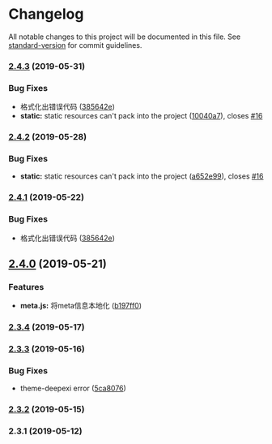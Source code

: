 # Changelog

All notable changes to this project will be documented in this file. See [standard-version](https://github.com/conventional-changelog/standard-version) for commit guidelines.

### [2.4.3](https://github.com/levy9527/nuxt-element-dashboard/compare/v2.4.2...v2.4.3) (2019-05-31)


### Bug Fixes

* 格式化出错误代码 ([385642e](https://github.com/levy9527/nuxt-element-dashboard/commit/385642e))
* **static:** static resources can't pack into the project  ([10040a7](https://github.com/levy9527/nuxt-element-dashboard/commit/10040a7)), closes [#16](https://github.com/levy9527/nuxt-element-dashboard/issues/16)



### [2.4.2](https://github.com/levy9527/nuxt-element-dashboard/compare/v2.4.1...v2.4.2) (2019-05-28)


### Bug Fixes

* **static:** static resources can't pack into the project  ([a652e99](https://github.com/levy9527/nuxt-element-dashboard/commit/a652e99)), closes [#16](https://github.com/levy9527/nuxt-element-dashboard/issues/16)



### [2.4.1](https://github.com/levy9527/nuxt-element-dashboard/compare/v2.4.0...v2.4.1) (2019-05-22)


### Bug Fixes

* 格式化出错误代码 ([385642e](https://github.com/levy9527/nuxt-element-dashboard/commit/385642e))



## [2.4.0](https://github.com/levy9527/nuxt-element-dashboard/compare/v2.3.4...v2.4.0) (2019-05-21)


### Features

* **meta.js:** 将meta信息本地化  ([b197ff0](https://github.com/levy9527/nuxt-element-dashboard/commit/b197ff0))



### [2.3.4](https://github.com/levy9527/nuxt-element-dashboard/compare/v2.3.3...v2.3.4) (2019-05-17)



### [2.3.3](https://github.com/levy9527/nuxt-element-dashboard/compare/v2.3.2...v2.3.3) (2019-05-16)


### Bug Fixes

* theme-deepexi error ([5ca8076](https://github.com/levy9527/nuxt-element-dashboard/commit/5ca8076))



### [2.3.2](https://github.com/levy9527/nuxt-element-dashboard/compare/v2.3.1...v2.3.2) (2019-05-15)



### 2.3.1 (2019-05-12)
